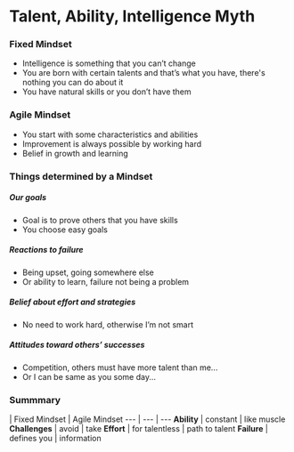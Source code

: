 # Talent, Ability, Intelligence Myth

### Fixed Mindset

- Intelligence is something that you can’t change
- You are born with certain talents and that’s what you have, there's nothing
you can do about it
- You have natural skills or you don’t have them

### Agile Mindset
- You start with some characteristics and abilities
- Improvement is always possible by working hard
- Belief in growth and learning

### Things determined by a Mindset

##### Our goals
- Goal is to prove others that you have skills
- You choose easy goals

##### Reactions to failure
- Being upset, going somewhere else
- Or ability to learn, failure not being a problem

##### Belief about effort and strategies
- No need to work hard, otherwise I’m not smart

##### Attitudes toward others’ successes
- Competition, others must have more talent than me...
- Or I can be same as you some day...

### Summmary

 | Fixed Mindset | Agile Mindset
--- | --- | --- 
**Ability** | constant | like muscle
**Challenges** | avoid | take
**Effort** | for talentless | path to talent
**Failure** | defines you | information
